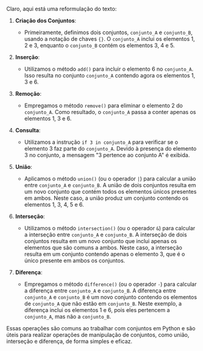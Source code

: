 Claro, aqui está uma reformulação do texto:

1. **Criação dos Conjuntos**:
   - Primeiramente, definimos dois conjuntos, `conjunto_A` e `conjunto_B`, usando a notação de chaves `{}`. O `conjunto_A` inclui os elementos 1, 2 e 3, enquanto o `conjunto_B` contém os elementos 3, 4 e 5.

2. **Inserção**:
   - Utilizamos o método `add()` para incluir o elemento 6 no `conjunto_A`. Isso resulta no conjunto `conjunto_A` contendo agora os elementos 1, 3 e 6.

3. **Remoção**:
   - Empregamos o método `remove()` para eliminar o elemento 2 do `conjunto_A`. Como resultado, o `conjunto_A` passa a conter apenas os elementos 1, 3 e 6.

4. **Consulta**:
   - Utilizamos a instrução `if 3 in conjunto_A` para verificar se o elemento 3 faz parte do `conjunto_A`. Devido à presença do elemento 3 no conjunto, a mensagem "3 pertence ao conjunto A" é exibida.

5. **União**:
   - Aplicamos o método `union()` (ou o operador `|`) para calcular a união entre `conjunto_A` e `conjunto_B`. A união de dois conjuntos resulta em um novo conjunto que contém todos os elementos únicos presentes em ambos. Neste caso, a união produz um conjunto contendo os elementos 1, 3, 4, 5 e 6.

6. **Interseção**:
   - Utilizamos o método `intersection()` (ou o operador `&`) para calcular a interseção entre `conjunto_A` e `conjunto_B`. A interseção de dois conjuntos resulta em um novo conjunto que inclui apenas os elementos que são comuns a ambos. Neste caso, a interseção resulta em um conjunto contendo apenas o elemento 3, que é o único presente em ambos os conjuntos.

7. **Diferença**:
   - Empregamos o método `difference()` (ou o operador `-`) para calcular a diferença entre `conjunto_A` e `conjunto_B`. A diferença entre `conjunto_A` e `conjunto_B` é um novo conjunto contendo os elementos de `conjunto_A` que não estão em `conjunto_B`. Neste exemplo, a diferença inclui os elementos 1 e 6, pois eles pertencem a `conjunto_A`, mas não a `conjunto_B`.

Essas operações são comuns ao trabalhar com conjuntos em Python e são úteis para realizar operações de manipulação de conjuntos, como união, interseção e diferença, de forma simples e eficaz.
